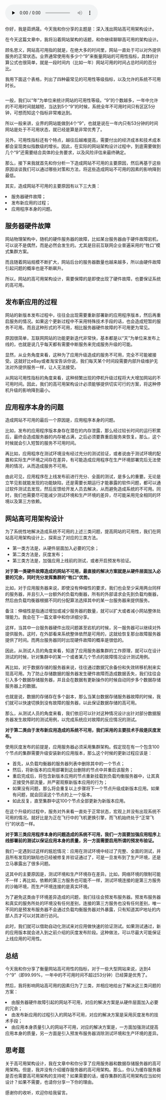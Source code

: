 <audio id="audio" title="50 | 深入浅出网站高可用架构设计" controls="" preload="none"><source id="mp3" src="https://static001.geekbang.org/resource/audio/0d/8a/0dd162cbb3f2da766c6df824bf2c388a.mp3"></audio>

你好，我是茹炳晟。今天我和你分享的主题是：深入浅出网站高可用架构设计。

在今天这篇文章中，我将沿着网站架构的话题，和你继续聊聊高可用的架构设计。

顾名思义，网站高可用指的就是，在绝大多的时间里，网站一直处于可以对外提供服务的正常状态。业界通常使用有多少个“9”来衡量网站的可用性指标，具体的计算公式也很简单，就是一段时间内（比如一年）网站可用的时间占总时间的百分比。

我用下面这个表格，列出了四种最常见的可用性等级指标，以及允许的系统不可用时长。

<img src="https://static001.geekbang.org/resource/image/25/30/2510233c57cf223b83b25d9d14d60d30.jpg" alt="">

一般，我们以“年”为单位来统计网站的可用性等级。“9”的个数越多，一年中允许的不可用时间就越短，当达到5个“9”的时候，系统全年不可用时间只有区区5分钟，可想而知这个指标非常难达到。

所以一般来讲，业界的网站能做到4个“9”，也就是说在一年内只有53分钟的时间网站是处于不可用状态，就已经是算是非常优秀了。

另外，可用性指标还有个特点，越往后越难提高，需要付出的经济成本和技术成本都会呈现类似指数级的增长。因此，在实际的网站架构设计过程中，到底需要做到几个“9”还需要结合具体的业务要求，以及风险评估来最终确定。

那么，接下来我就首先和你分析一下造成网站不可用的主要原因，然后再基于这些原因谈谈我们可以通过哪些对策和方法，将这些造成网站不可用的因素的影响降到最低。

其实，造成网站不可用的主要原因有以下三大类：

<li>
服务器硬件故障；
</li>
<li>
发布新应用的过程；
</li>
<li>
应用程序本身的问题。
</li>

## 服务器硬件故障

网站物理架构中，随机的硬件服务器的故障，比如某台服务器由于硬件故障宕机，可以说不是偶然，而是必然会发生的。尤其是目前互联网企业普遍采用的“牲口”模式集群方案。

而且随着网站规模不断扩大，网站后台的服务器数量也越来越多，所以由硬件故障引起问题的概率也是不断飙升。

所以，网站的高可用架构设计，需要保障的是即使出现了硬件故障，也要保证系统的高可用。

## 发布新应用的过程

网站的新版本发布过程中，往往会出现需要重新部署新的应用程序版本，然后再重启服务的情况。如果这个更新过程中不采用特殊技术手段的话，也会造成短暂的服务不可用。而且这种形式的不可用，相比服务器硬件故障的不可用更为常见。

原因很简单，互联网网站的功能更新迭代非常快，基本都是以“天”为单位来发布上线的，也就是说几乎每天都有需要中断服务来完成服务升级的可能。

显然，从业务角度来看，这种为了应用升级造成的服务不可用，完全不可能被接受。这就好比eBay或者淘宝告诉你说，我们每天某个时间段需要内部升级维护无法对外提供服务一样，让人无法接受。

从网站可用性指标的角度来看，这种频繁出现的停机升级过程将大大增加网站的不可用时间。因此，我们的高可用架构设计必须能够提供切实可行的方案，将这种停机升级的影响降到最小。

## 应用程序本身的问题

造成网站不可用的最后一个原因是，应用程序本身的问题。

比如，发布的应用程序版本身存在潜在的内存泄露，那么经过较长时间的运行积累后，最终会造成服务器的内存被占满，之后必须要靠重启服务来恢复。那么，这个时候就会引入短暂的服务不可用时间。

再比如，应用程序在测试环境没有经过充分的测试验证，或者说由于测试环境的配置和实际生产环境之间存在差异，有可能造成应用程序在生产环境部署完后无法使用的情况，从而造成服务不可用。

由此可见，应用程序在上线发布前进行充分、全面的测试，是多么的重要。无论是立竿见影就能发现的功能缺陷，还是需要长期运行才能暴露的软件问题，都可以通过软件测试去发现，然后反馈给开发人员去解决，从而避免造成系统的不可用。同时，我们也需要尽可能减少测试环境和生产环境的差异，尽可能采用完全相同的环境以及第三方依赖。

## 网站高可用架构设计

为了系统性地解决造成系统不可用的上述三类问题，提高网站的可用性，我们在网站高可用架构设计上，探索出了对应的三类方法。

- 第一类方法是，从硬件层面加入必要的冗余；
- 第二类方法是，灰度发布；
- 第三类方法是，加强应用上线前的测试，或者开启预发布验证。

**对于第一类硬件故障造成的网站不可用，最直接的解决方案就是从硬件层面加入必要的冗余，同时充分发挥集群的“牲口”优势。**

比如，对于应用服务器来说，即使没有伸缩性的要求，我们也会至少采用两台同样的服务器，并且引入一台额外的负载均衡器，所有的外部请求会先到负载均衡器，然后由负载均衡器根据不同的分配算法选择其中的某一台服务器来提供服务。

> 
备注：伸缩性是指通过增加或减少服务器的数量，就可以扩大或者减小网站整体处理能力。我会在下一篇文章中和你详细分享。


这样，当其中一台服务器硬件出现问题甚至宕机的时候，另一服务器可以继续对外提供服务。这时，在外部看来系统整体依然是可用的，这就给恢复那台故障服务器提供了时间。而两台服务器同时出现硬件故障的概率是很低的。

因此，从测试人员的角度来看，知道了应用服务器集群的工作原理，就可以在设计测试的时候，针对集群中的某一个或者某几个节点的故障情况设计测试用例。

再比如，对于数据存储的服务器来说，往往通过数据冗余备份和失效转移机制来实现高可用。为了防止存储数据的服务器发生硬件故障而造成数据丢失，我们往往会引入多个数据存储服务器，并且会在数据有更新操作的时候自动同步多个数据存储服务器上的数据。

也就是说，数据的存储存在多个副本，那么当某台数据存储服务器故障的时候，我们就可以快速切换到没有故障的服务器，以此保证数据存储的高可用。

那么，从测试人员的角度来看，我们依旧可以针对这种情况设计出针对部分数据服务器发生故障时的测试用例，以完成系统应对故障的反应情况的测试。

**对于第二类由于发布新应用造成的系统不可用，我们采用的主要技术手段是灰度发布。**

使用灰度发布的前提是，应用服务器必须采用集群架构。假定现在有一个包含100个节点的集群需要升级安装新的应用版本，那么这个时候的更新过程应该是：

- 首先，从负载均衡器的服务器列表中删除其中的一个节点；
- 然后，将新版本的应用部署到这台删除的节点中并重启该服务；
- 重启完成后，将包含新版本应用的节点重新挂载到负载均衡服务器中，让其真正接受外部流量，并严密观察新版本应用的行为；
- 如果没有问题，那么将会重复以上步骤将下一个节点升级成新版本应用。如果有问题，就会回滚这个节点的上一个版本。
- 如此反复，直至集群中这100个节点全部更新为新版本应用。

在这个升级的过程中，服务对外来看一直处于正常状态，宏观上并没有出现系统不可用的情况。就好比是为正在飞行中的飞机更换引擎，而飞机始终处于“正常飞行”的状态一样。

**对于第三类应用程序本身的问题造成的系统不可用，我们一方面要加强应用程序上线部署前的测试以保证应用本身的质量，另一方面需要启用所谓的预发布验证。**

我们一定遇到过这样的尴尬情况：应用在测试环境中经过了完整、全面的测试，并且所有发现的缺陷也已经被修复并验证通过了，可是一旦发布到了生产环境，还是立马暴露出了很多问题。

这其中的主要原因是，测试环境和生产环境存在差异。比如，网络环境的限制可能不一样；再比如，依赖的第三方服务也可能不一样，测试环境连接的是第三方服务的沙箱环境，而生产环境连接的是真实环境。

为了避免这类由于环境差异造成的问题，我们往往会预发布服务器。预发布服务器和真实的服务所处的环境没有任何差别，连接的第三方服务也没有任何差别，唯一不同的是预发布服务器不会通过负载均衡服务器对外暴露，只有知道其IP地址的内部人员才可以对其进行访问。

此时，我们就可以借助自动化测试来对应用做快速的验证测试。如果测试通过，新的应用版本就会进入到之前介绍的灰度发布阶段。这种做法，可以尽最大可能保证上线应用的可用性。

## 总结

今天我和你分享了衡量网站高可用性的指标，对于一些大型网站来说，达到4个“9”（即99.99%，一年中的不可用时间不超过53分钟）已经算是优秀了。

然后，我将影响网站高可用的因素归为了三类，并相应地给出了解决这三类问题的方案：

<li>
由服务器硬件故障引起的网站不可用，对应的解决方案是从硬件层面加入必要的冗余；
</li>
<li>
由发布新应用的过程引入的网站不可用，对应的解决方案是采用灰度发布的技术手段；
</li>
<li>
由应用本身质量引入的网站不可用，对应的解决方案是，一方面加强测试提高应用本身的质量，另一方面是引入预发布服务器消除测试环境和生产环境的差异。
</li>

## 思考题

关于高可用架构设计，我在文章中和你分享了应用服务器和数据存储服务器的高可用架构。但是，我并没有介绍缓存服务器的高可用架构。那么，你认为缓存服务器是否也需要高可用架构的支持呢？如果需要的话，缓存集群的高可用架构应当如何设计？如果不需要，也请你分享一下你的理由。

感谢你的收听，欢迎你给我留言。
